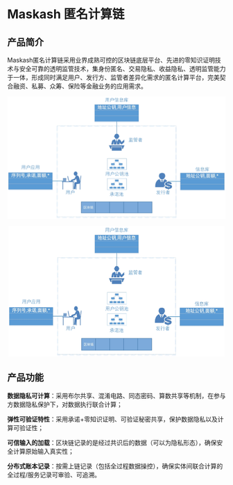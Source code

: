 # Maskash 匿名计算链
## 产品简介

Maskash匿名计算链采用业界成熟可控的区块链底层平台、先进的零知识证明技术与安全可靠的透明监管技术，集身份匿名、交易隐私、收益隐私、透明监管能力于一体，形成同时满足用户、发行方、监管者差异化需求的匿名计算平台，完美契合融资、私募、众筹、保险等金融业务的应用需求。

![Image text](https://github.com/xdlianrong/Maskash/blob/master/Images/Maskash.jpg)

<div  align="center">
<img src="https://github.com/xdlianrong/Maskash/blob/master/Images/Maskash.jpg" width = 500 height = 300 />
</div>

## 产品功能

**数据隐私可计算**：采用布尔共享、混淆电路、同态密码、算数共享等机制，在参与方数据隐私保护下，对数据执行联合计算；

**弹性可验证特性**：采用承诺+零知识证明、可验证秘密共享，保护数据隐私以及计算可验证性；

**可信输入的加载**：区块链记录的是经过共识后的数据（可以为隐私形态），确保安全计算原始输入真实性；

**分布式账本记录**：按需上链记录（包括全过程数据操控），确保实体间联合计算的全过程/服务记录可审验、可追溯。